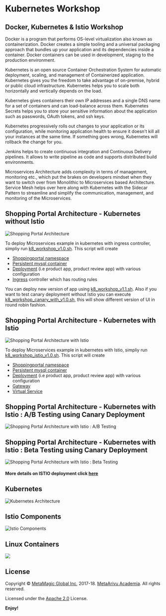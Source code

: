 # Kubernetes Workshop

## Docker, Kubernetes & Istio Workshop
  
Docker is a program that performs OS-level virtualization also known as containerization. Docker creates a simple tooling and a universal packaging approach that bundles up your application and its dependencies inside a container. Docker containers can be used in development, staging to the production environment.

Kubernetes is an open source Container Orchestration System for automatic deployment, scaling, and management of Containerized application. Kubernetes gives you the freedom to take advantage of on-premise, hybrid or public cloud infrastructure. Kubernetes helps you to scale both horizontally and vertically depends on the load.

Kubernetes gives containers their own IP addresses and a single DNS name for a set of containers and can load-balance across them. Kubernetes Secrets helps you to store your sensitive information about the application such as passwords, OAuth tokens, and ssh keys.

Kubernetes progressively rolls out changes to your application or its configuration, while monitoring application health to ensure it doesn't kill all your instances at the same time. If something goes wrong, Kubernetes will rollback the change for you. 

Jenkins helps to create continuous integration and Continuous Delivery pipelines. It allows to write pipeline as code and supports distributed build environments.

Microservices Architecture adds complexity in terms of management, monitoring etc., which put the brakes on developers mindset when they want to switch over from Monolithic to Microservices based Architecture. Service Mesh helps over here along with Kubernetes with the Sidecar Pattern to streamline and simplify the communication, management, and monitoring of the Microservices.

## Shopping Portal Architecture - Kubernetes without Istio

<img src="https://raw.githubusercontent.com/meta-magic/kubernetes_workshop/master/diagrams/K8s-Demo-1.jpg" alt="Shopping Portal Architecture" />

To deploy Microservices example in kubernetes with ingress controller, simpliy run [k8_workshop_v1.0.sh](https://raw.githubusercontent.com/meta-magic/kubernetes_workshop/master/k8_workshop_v1.0.sh). This script will create
 - [Shoppingportal namespace](https://github.com/meta-magic/kubernetes_workshop/tree/master/yaml/infra)
 - [Persistent mysql container](https://github.com/meta-magic/kubernetes_workshop/tree/master/yaml/mysqlfiles)
 - [Deployment](https://github.com/meta-magic/kubernetes_workshop/tree/master/yaml/microservice) (i.e product app, product review app) with various configuration
 - [Ingress](https://github.com/meta-magic/kubernetes_workshop/tree/master/yaml/infra) controller which has routing rules
 
 You can deploy new version of app using [k8_workshop_v1.1.sh](https://github.com/meta-magic/kubernetes_workshop/blob/master/k8_workshop_v1.1.sh). Also if you want to test canary deployment without Istio you can execute [k8_workshop_canary_with_v1.0.sh](https://github.com/meta-magic/kubernetes_workshop/blob/master/k8_workshop_canary_with_v1.0.sh), this will show different version of UI in round robin fashion.


## Shopping Portal Architecture - Kubernetes with Istio

<img src="https://raw.githubusercontent.com/meta-magic/kubernetes_workshop/master/diagrams/K8s-Demo-2.jpg" alt="Shopping Portal Architecture with Istio" />

To deploy Microservices example in kubernetes with Istio, simpliy run [k8_workshop_istio_v1.0.sh](https://github.com/meta-magic/kubernetes_workshop/blob/master/k8_workshop_istio_v1.0.sh). This script will create
 - [Shoppingportal namespace](https://github.com/meta-magic/kubernetes_workshop/blob/master/yaml/istio/shopping-ns.yaml)
 - [Persistent mysql container](https://github.com/meta-magic/kubernetes_workshop/tree/master/yaml/mysqlfiles)
 - [Deployment](https://github.com/meta-magic/kubernetes_workshop/tree/master/yaml/istio) (i.e product app, product review app) with various configuration
 - [Gateway](https://github.com/meta-magic/kubernetes_workshop/blob/master/yaml/istio/shoppingportal-gw.yaml)
 - [Virtual Service](https://github.com/meta-magic/kubernetes_workshop/blob/master/yaml/istio/shoppingportal-virtualservice.yaml)
 
## Shopping Portal Architecture - Kubernetes with Istio : A/B Testing using Canary Deployment

<img src="https://raw.githubusercontent.com/meta-magic/kubernetes_workshop/master/diagrams/K8s-Demo-3.jpg" alt="Shopping Portal Architecture with Istio : A/B Testing" />

## Shopping Portal Architecture - Kubernetes with Istio : Beta Testing using Canary Deployment

<img src="https://raw.githubusercontent.com/meta-magic/kubernetes_workshop/master/diagrams/K8s-Demo-4.jpg" alt="Shopping Portal Architecture with Istio : Beta Testing" />

 #### More details on ISTIO deployment click [here](https://github.com/meta-magic/kubernetes_workshop/blob/master/yaml/istio/)

## Kubernetes

<img src="https://raw.githubusercontent.com/meta-magic/kubernetes_workshop/master/diagrams/K8s-Arch.jpg" alt="Kubernetes Architecture" />

## Istio Components

<img src="https://raw.githubusercontent.com/meta-magic/kubernetes_workshop/master/diagrams/Istio-Components.jpg" alt="Istio Components" />

## Linux Containers 

<img src="https://raw.githubusercontent.com/meta-magic/kubernetes_workshop/master/diagrams/Linux-Containers.jpg" lt="Linux Containers" />

## License

Copyright © [MetaMagic Global Inc](http://www.metamagicglobal.com/), 2017-18. [MetaArivu Academia](http://www.metaarivu.com). All rights reserved.

Licensed under the [Apache 2.0](http://www.amexio.org/metamagic-showcase/license.html)  License.

**Enjoy!**

